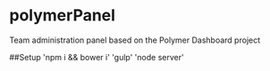 # polymerPanel
Team administration panel based on the Polymer Dashboard project

##Setup
'npm i && bower i'
'gulp'
'node server'
